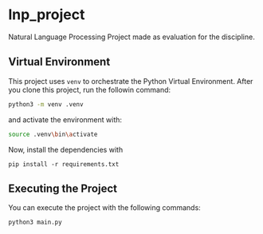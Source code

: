 # lnp_project
Natural Language Processing Project made as evaluation for the discipline.

## Virtual Environment
This project uses `venv` to orchestrate the Python Virtual Environment.
After you clone this project, run the followin command:

```bash
python3 -m venv .venv
```

and activate the environment with:

```bash
source .venv\bin\activate
```

Now, install the dependencies with

```
pip install -r requirements.txt
```

## Executing the Project
You can execute the project with the following commands:

```bash
python3 main.py
```
